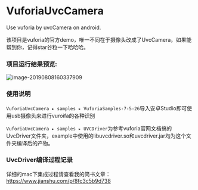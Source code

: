 # VuforiaUvcCamera
Use vuforia  by uvcCamera on android.

该项目是vuforia的官方demo，唯一不同在于摄像头改成了UvcCamera，如果能帮到你，记得star谷粒一下哈哈哈。

### 项目运行结果预览:

![image-20190808160337909](http://ww3.sinaimg.cn/large/006tNc79ly1g5sbydhzgzj309p0gjtkk.jpg)

### 使用说明

`VuforiaUvcCamera⁩ ▸ ⁨samples⁩ ▸ ⁨VuforiaSamples-7-5-26⁩`导入安卓Studio即可使用usb摄像头来进行vuroifa的各种识别

`⁨VuforiaUvcCamera⁩ ▸ ⁨samples⁩ ▸ ⁨UVCDriver⁩`为参考vuforia官网文档搞的UvcDriver文件夹，example中使用的libuvcdriver.so和uvcdriver.jar均为这个文件夹编译后的产物。

### UvcDriver编译过程记录

详细的mac下集成过程请查看我的简书文章：https://www.jianshu.com/p/8fc3c5b9d738

